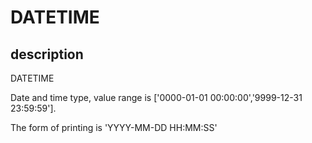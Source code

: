 # DATETIME

## description

DATETIME

Date and time type, value range is ['0000-01-01 00:00:00','9999-12-31 23:59:59'].

The form of printing is 'YYYY-MM-DD HH:MM:SS'
